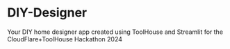 # DIY-Designer
Your DIY home designer app created using ToolHouse and Streamlit for the CloudFlare+ToolHouse Hackathon 2024
